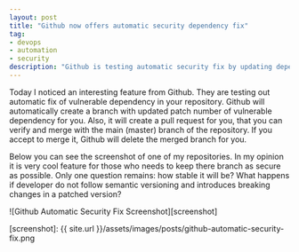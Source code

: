 ```yaml
---
layout: post
title: "Github now offers automatic security dependency fix"
tag:
- devops
- automation
- security
description: "Github is testing automatic security fix by updating dependency tree."
---
```


Today I noticed an interesting feature from Github. They are testing out automatic fix of vulnerable dependency in your repository. Github will automatically create a branch with updated patch number of vulnerable dependency for you. Also, it will create a pull request for you, that you can verify and merge with the main (master) branch of the repository. If you accept to merge it, Github will delete the merged branch for you. 

Below you can see the screenshot of one of my repositories. In my opinion it is very cool feature for those who needs to keep there branch as secure as possible. Only one question remains: how stable it will be? What happens if developer do not follow semantic versioning and introduces breaking changes in a patched version?

![Github Automatic Security Fix Screenshot][screenshot]

[screenshot]: {{ site.url }}/assets/images/posts/github-automatic-security-fix.png